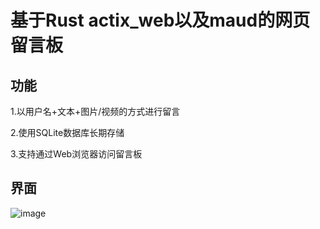 # 基于Rust actix_web以及maud的网页留言板
## 功能
1.以用户名+文本+图片/视频的方式进行留言

2.使用SQLite数据库长期存储

3.支持通过Web浏览器访问留言板

## 界面
![image](https://github.com/user-attachments/assets/6abcd0d3-e673-4b85-9c2b-5cea6640db06)
